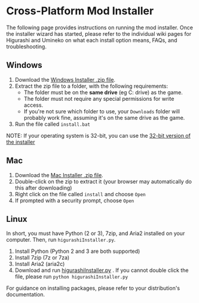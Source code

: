 # Cross-Platform Mod Installer

The following page provides instructions on running the mod installer. Once the installer wizard has started, please refer to the individual wiki pages for Higurashi and Umineko on what each install option means, FAQs, and troubleshooting.

## Windows

1. Download the [Windows Installer .zip file](http://07th-mod.com/installer/python/higu_win_installer.zip).
2. Extract the zip file to a folder, with the following requirements:
    - The folder must be on the  **same drive** (eg C: drive) as the game.
    - The folder must not require any special permissions for write access.
    - If you're not sure which folder to use, your `Downloads` folder will probably work fine, assuming it's on the same drive as the game.
3. Run the file called `install.bat`

NOTE: If your operating system is 32-bit, you can use the [32-bit version of the installer](http://07th-mod.com/installer/python/higu_win_installer.zip)

## Mac

1. Download the [Mac Installer .zip file](http://07th-mod.com/installer/python/higu_mac_installer.zip).
2. Double-click on the zip to extract it (your browser may automatically do this after downloading)
3. Right click on the file called `install` and choose `Open`
4. If prompted with a security prompt, choose `Open`

## Linux

In short, you must have Python (2 or 3), 7zip, and Aria2 installed on your computer. Then, run `higurashiInstaller.py`.

1. Install Python (Python 2 and 3 are both supported)
2. Install 7zip (7z or 7za)
3. Install Aria2 (aria2c)
4. Download and run [higurashiInstaller.py](https://raw.githubusercontent.com/07th-mod/resources/master/higurashiInstaller.py) . If you cannot double click the file, please run `python higurashiInstaller.py`

For guidance on installing packages, please refer to your distribution's documentation.
